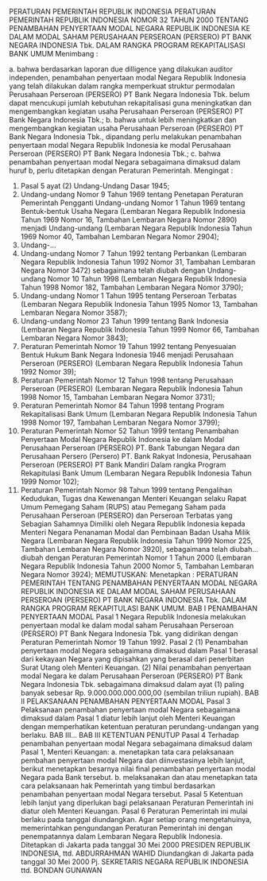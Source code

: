  PERATURAN PEMERINTAH REPUBLIK INDONESIA PERATURAN PEMERINTAH REPUBLIK INDONESIA NOMOR 32 TAHUN 2000 TENTANG PENAMBAHAN PENYERTAAN MODAL NEGARA REPUBLIK INDONESIA KE DALAM MODAL SAHAM PERUSAHAAN PERSEROAN (PERSERO) PT BANK NEGARA INDONESIA Tbk. DALAM RANGKA PROGRAM REKAPITALISASI BANK UMUM
Menimbang :

a. bahwa berdasarkan laporan due dilligence yang dilakukan auditor independen, penambahan penyertaan modal Negara Republik Indonesia yang telah dilakukan dalam rangka memperkuat struktur permodalan Perusahaan Perseroan (PERSERO) PT Bank Negara Indonesia Tbk. belum dapat mencukupi jumlah kebutuhan rekapitalisasi guna meningkatkan dan mengembangkan kegiatan usaha Perusahaan Perseroan (PERSERO) PT Bank Negara Indonesia Tbk.;
b. bahwa untuk lebih meningkatkan dan mengembangkan kegiatan usaha Perusahaan Perseroan (PERSERO) PT Bank Negara Indonesia Tbk., dipandang perlu melakukan penambahan penyertaan modal Negara Republik Indonesia ke modal Perusahaan Perseroan (PERSERO) PT Bank Negara Indonesia Tbk.;
c. bahwa penambahan penyertaan modal Negara sebagaimana dimaksud dalam huruf b, perlu ditetapkan dengan Peraturan Pemerintah.
Mengingat :

1. Pasal 5 ayat (2) Undang-Undang Dasar 1945;
2. Undang-undang Nomor 9 Tahun 1969 tentang Penetapan Peraturan Pemerintah Pengganti Undang-undang Nomor 1 Tahun 1969 tentang Bentuk-bentuk Usaha Negara (Lembaran Negara Republik Indonesia Tahun 1969 Nomor 16, Tambahan Lembaran Negara Nomor 2890) menjadi Undang-undang (Lembaran Negara Republik Indonesia Tahun 1969 Nomor 40, Tambahan Lembaran Negara Nomor 2904);
3. Undang-...
3. Undang-undang Nomor 7 Tahun 1992 tentang Perbankan (Lembaran Negara Republik Indonesia Tahun 1992 Nomor 31, Tambahan Lembaran Negara Nomor 3472) sebagaimana telah diubah dengan Undang-undang Nomor 10 Tahun 1998 (Lembaran Negara Republik Indonesia Tahun 1998 Nomor 182, Tambahan Lembaran Negara Nomor 3790);
4. Undang-undang Nomor 1 Tahun 1995 tentang Perseroan Terbatas (Lembaran Negara Republik Indonesia Tahun 1995 Nomor 13, Tambahan Lembaran Negara Nomor 3587);
5. Undang-undang Nomor 23 Tahun 1999 tentang Bank Indonesia (Lembaran Negara Republik Indonesia Tahun 1999 Nomor 66, Tambahan Lembaran Negara Nomor 3843);
6. Peraturan Pemerintah Nomor 19 Tahun 1992 tentang Penyesuaian Bentuk Hukum Bank Negara Indonesia 1946 menjadi Perusahaan Perseroan (PERSERO) (Lembaran Negara Republik Indonesia Tahun 1992 Nomor 39);
7. Peraturan Pemerintah Nomor 12 Tahun 1998 tentang Perusahaan Perseroan (PERSERO) (Lembaran Negara Republik Indonesia Tahun 1998 Nomor 15, Tambahan Lembaran Negara Nomor 3731);
8. Peraturan Pemerintah Nomor 84 Tahun 1998 tentang Program Rekapitalisasi Bank Umum (Lembaran Negara Republik Indonesia Tahun 1998 Nomor 197, Tambahan Lembaran Negara Nomor 3799);
9. Peraturan Pemerintah Nomor 52 Tahun 1999 tentang Penambahan Penyertaan Modal Negara Republik Indonesia ke dalam Modal Perusahaan Perseroan (PERSERO) PT. Bank Tabungan Negara dan Perusahaan Persero (Persero) PT. Bank Rakyat Indonesia, Perusahaan Perseroan (PERSERO) PT Bank Mandiri Dalam rangka Program Rekapitulasi Bank Umum (Lembaran Negara Republik Indonesia Tahun 1999 Nomor 102);
10. Peraturan Pemerintah Nomor 98 Tahun 1999 tentang Pengalihan Kedudukan, Tugas dna Kewenangan Menteri Keuangan selaku Rapat Umum Pemegang Saham (RUPS) atau Pemegang Saham pada Perusahaan Perseroan (PERSERO) dan Perseroan Terbatas yang Sebagian Sahamnya Dimiliki oleh Negara Republik Indonesia kepada Menteri Negara Penanaman Modal dan Pembinaan Badan Usaha Milik Negara (Lembaran Negara Republik Indonesia Tahun 1999 Nomor 225, Tambahan Lembaran Negara Nomor 3920), sebagaimana telah diubah... diubah dengan Peraturan Pemerintah Nomor 1 Tahun 2000 (Lembaran Negara Republik Indonesia Tahun 2000 Nomor 5, Tambahan Lembaran Negara Nomor 3924);
MEMUTUSKAN:
 Menetapkan : PERATURAN PEMERINTAH TENTANG PENAMBAHAN PENYERTAAN MODAL NEGARA REPUBLIK INDONESIA KE DALAM MODAL SAHAM PERUSAHAAN PERSEROAN (PERSERO) PT BANK NEGARA INDONESIA Tbk. DALAM RANGKA PROGRAM REKAPITULASI BANK UMUM.
BAB I PENAMBAHAN PENYERTAAN MODAL
Pasal 1
Negara Republik Indonesia melakukan penyertaan modal ke dalam modal saham Perusahaan Perseroan (PERSERO) PT Bank Negara Indonesia Tbk. yang didirikan dengan Peraturan Pemerintah Nomor 19 Tahun 1992.
Pasal 2
(1) Penambahan penyertaan modal Negara sebagaimana dimaksud dalam Pasal 1 berasal dari kekayaan Negara yang dipisahkan yang berasal dari penerbitan Surat Utang oleh Menteri Keuangan.
(2) Nilai penambahan penyertaan modal Negara ke dalam Perusahaan Perseroan (PERSERO) PT Bank Negara Indonesia Tbk. sebagaimana dimaksud dalam ayat (1) paling banyak sebesar Rp.
9.000.000.000.000,00 (sembilan triliun rupiah).
BAB II PELAKSANAAN PENAMBAHAN PENYERTAAN MODAL
Pasal 3
Pelaksanaan penambahan penyertaan modal Negara sebagaimana dimaksud dalam Pasal 1 diatur lebih lanjut oleh Menteri Keuangan dengan memperhatikan ketentuan peraturan perundang-undangan yang berlaku. BAB III...
BAB III KETENTUAN PENUTUP
Pasal 4
Terhadap penambahan penyertaan modal Negara sebagaimana dimaksud dalam Pasal 1, Menteri Keuangan:
a. menetapkan tata cara pelaksanaan pembahan penyertaan modal Negara dan diinvestasinya lebih lanjut, berikut menetapkan besarnya nilai final penambahan penyertaan modal Negara pada Bank tersebut.
b. melaksanakan dan atau menetapkan tata cara pelaksanaan hak Pemerintah yang timbul berdasarkan penambahan penyertaan modal Negara tersebut.
Pasal 5
Ketentuan lebih lanjut yang diperlukan bagi pelaksanaan Peraturan Pemerintah ini diatur oleh Menteri Keuangan.
Pasal 6
Peraturan Pemerintah ini mulai berlaku pada tanggal diundangkan.
Agar setiap orang mengetahuinya, memerintahkan pengundangan Peraturan Pemerintah ini dengan penempatannya dalam Lembaran Negara Republik Indonesia. Ditetapkan di Jakarta pada tanggal 30 Mei 2000 PRESIDEN REPUBLIK INDONESIA, ttd. ABDURRAHMAN WAHID Diundangkan di Jakarta pada tanggal 30 Mei 2000 Pj. SEKRETARIS NEGARA REPUBLIK INDONESIA ttd. BONDAN GUNAWAN